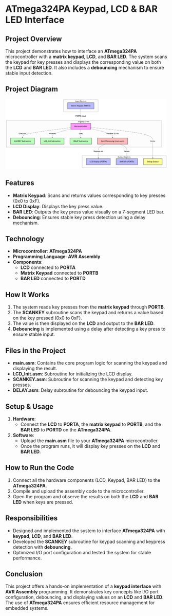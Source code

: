 # **ATmega324PA Keypad, LCD & BAR LED Interface**

## **Project Overview**
This project demonstrates how to interface an **ATmega324PA** microcontroller with a **matrix keypad**, **LCD**, and **BAR LED**. The system scans the keypad for key presses and displays the corresponding value on both the **LCD** and **BAR LED**. It also includes a **debouncing** mechanism to ensure stable input detection.

## **Project Diagram**
![alt text](diagram.png)

## **Features**
- **Matrix Keypad**: Scans and returns values corresponding to key presses (0x0 to 0xF).
- **LCD Display**: Displays the key press value.
- **BAR LED**: Outputs the key press value visually on a 7-segment LED bar.
- **Debouncing**: Ensures stable key press detection using a delay mechanism.
  
## **Technology**
- **Microcontroller**: **ATmega324PA**
- **Programming Language**: **AVR Assembly**
- **Components**:
  - **LCD** connected to **PORTA**
  - **Matrix Keypad** connected to **PORTB**
  - **BAR LED** connected to **PORTD**

## **How It Works**
1. The system reads key presses from the **matrix keypad** through **PORTB**.
2. The **SCANKEY** subroutine scans the keypad and returns a value based on the key pressed (0x0 to 0xF).
3. The value is then displayed on the **LCD** and output to the **BAR LED**.
4. **Debouncing** is implemented using a delay after detecting a key press to ensure stable input.

## **Files in the Project**
- **main.asm**: Contains the core program logic for scanning the keypad and displaying the result.
- **LCD_Init.asm**: Subroutine for initializing the LCD display.
- **SCANKEY.asm**: Subroutine for scanning the keypad and detecting key presses.
- **DELAY.asm**: Delay subroutine for debouncing the keypad input.

## **Setup & Usage**
1. **Hardware**:
   - Connect the **LCD** to **PORTA**, the **matrix keypad** to **PORTB**, and the **BAR LED** to **PORTD** on the **ATmega324PA**.
2. **Software**:
   - Upload the **main.asm** file to your **ATmega324PA** microcontroller.
   - Once the program runs, it will display key presses on the **LCD** and **BAR LED**.

## **How to Run the Code**
1. Connect all the hardware components (LCD, Keypad, BAR LED) to the **ATmega324PA**.
2. Compile and upload the assembly code to the microcontroller.
3. Open the program and observe the results on both the **LCD** and **BAR LED** when keys are pressed.

## **Responsibilities**  
- Designed and implemented the system to interface **ATmega324PA** with **keypad**, **LCD**, and **BAR LED**.  
- Developed the **SCANKEY** subroutine for keypad scanning and keypress detection with **debouncing**.  
- Optimized I/O port configuration and tested the system for stable performance.

## **Conclusion**
This project offers a hands-on implementation of a **keypad interface** with **AVR Assembly** programming. It demonstrates key concepts like I/O port configuration, debouncing, and displaying values on an **LCD** and **BAR LED**. The use of **ATmega324PA** ensures efficient resource management for embedded systems.
